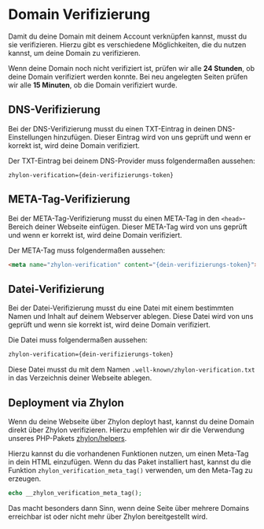 # Domain Verifizierung

Damit du deine Domain mit deinem Account verknüpfen kannst, musst du sie verifizieren.
Hierzu gibt es verschiedene Möglichkeiten, die du nutzen kannst, um deine Domain zu verifizieren.

Wenn deine Domain noch nicht verifiziert ist, prüfen wir alle **24 Stunden**, ob deine Domain verifiziert werden konnte.
Bei neu angelegten Seiten prüfen wir alle **15 Minuten**, ob die Domain verifiziert wurde.

## DNS-Verifizierung

Bei der DNS-Verifizierung musst du einen TXT-Eintrag in deinen DNS-Einstellungen hinzufügen.
Dieser Eintrag wird von uns geprüft und wenn er korrekt ist, wird deine Domain verifiziert.

Der TXT-Eintrag bei deinem DNS-Provider muss folgendermaßen aussehen:

```
zhylon-verification={dein-verifizierungs-token}
```

## META-Tag-Verifizierung

Bei der META-Tag-Verifizierung musst du einen META-Tag in den `<head>`-Bereich deiner Webseite einfügen.
Dieser META-Tag wird von uns geprüft und wenn er korrekt ist, wird deine Domain verifiziert.

Der META-Tag muss folgendermaßen aussehen:

```html
<meta name="zhylon-verification" content="{dein-verifizierungs-token}">
```

## Datei-Verifizierung

Bei der Datei-Verifizierung musst du eine Datei mit einem bestimmten Namen und Inhalt auf deinem Webserver ablegen.
Diese Datei wird von uns geprüft und wenn sie korrekt ist, wird deine Domain verifiziert.

Die Datei muss folgendermaßen aussehen:

```txt
zhylon-verification={dein-verifizierungs-token}
```

Diese Datei musst du mit dem Namen `.well-known/zhylon-verification.txt` in das Verzeichnis deiner Webseite ablegen.

## Deployment via Zhylon

Wenn du deine Webseite über Zhylon deployt hast, kannst du deine Domain direkt über Zhylon verifizieren.
Hierzu empfehlen wir dir die Verwendung unseres PHP-Pakets [zhylon/helpers](https://github.com/Zhylon/helpers).

Hierzu kannst du die vorhandenen Funktionen nutzen, um einen Meta-Tag in dein HTML einzufügen.
Wenn du das Paket installiert hast, kannst du die Funktion `zhylon_verification_meta_tag()` verwenden, um den Meta-Tag zu erzeugen.

```php
echo __zhylon_verification_meta_tag();
```

Das macht besonders dann Sinn, wenn deine Seite über mehrere Domains erreichbar ist oder nicht mehr über Zhylon bereitgestellt wird.
